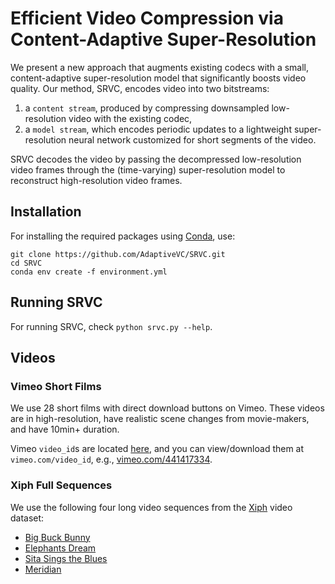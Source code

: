 # Efficient Video Compression via Content-Adaptive Super-Resolution
We present a new approach that augments existing codecs with a small, content-adaptive super-resolution model that significantly boosts video quality. Our method, SRVC, encodes video into two bitstreams: 
1. a `content stream`, produced by compressing downsampled low-resolution video with the existing codec, 
2. a `model stream`, which encodes periodic updates to a lightweight super-resolution neural network customized for short segments of the video.

SRVC decodes the video by passing the decompressed low-resolution video frames through the (time-varying) super-resolution model to reconstruct high-resolution video frames.
## Installation
For installing the required packages using [Conda](https://conda.io/projects/conda/en/latest/user-guide/install/index.html), use:
```
git clone https://github.com/AdaptiveVC/SRVC.git
cd SRVC
conda env create -f environment.yml
```

## Running SRVC
For running SRVC, check `python srvc.py --help`.

## Videos
### Vimeo Short Films
We use 28 short films with direct download buttons on Vimeo. These videos are in high-resolution, have realistic scene changes from movie-makers, and have 10min+ duration. 

Vimeo `video_id`s are located [here](./datasets/vimeo/vimeo_ids.txt), and you can view/download them at `vimeo.com/video_id`, e.g., [vimeo.com/441417334](https://vimeo.com/441417334). 

### Xiph Full Sequences
We use the following four long video sequences from the [Xiph](https://media.xiph.org/video/derf/) video dataset:
- [Big Buck Bunny](https://media.xiph.org/video/derf/y4m/big_buck_bunny_1080p24.y4m.xz)
- [Elephants Dream](https://media.xiph.org/video/derf/y4m/elephants_dream_1080p24.y4m.xz)
- [Sita Sings the Blues](https://media.xiph.org/video/derf/y4m/sita_sings_the_blues_1080p24.y4m.xz)
- [Meridian](https://media.xiph.org/video/derf/meridian/MERIDIAN_SHR_C_EN-XX_US-NR_51_LTRT_UHD_20160909_OV/)
